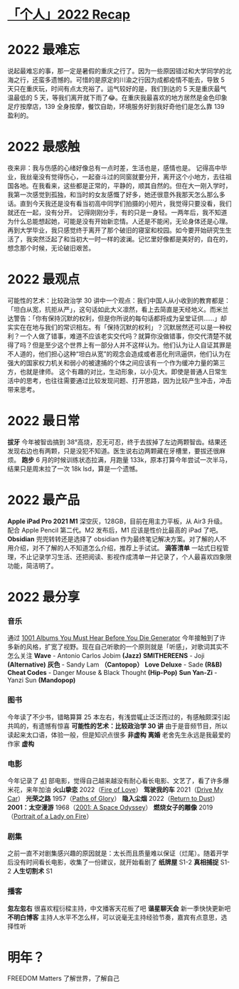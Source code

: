 # [「个人」2022 Recap](https://github.com/hadwinn/blog/issues/13)

# 2022 最难忘
说起最难忘的事，那一定是暑假的重庆之行了。因为一些原因错过和大学同学的北海之行，还蛮多遗憾的。可惜的是原定的川渝之行因为成都疫情不能去，导致 5 天只在重庆玩，时间有点太充裕了。运气较好的是，我们到达的 5 天是重庆最气温最低的 5 天，等我们离开就下雨了😂。在重庆我最喜欢的地方居然是金色印象足疗按摩店，139 全身按摩，餐饮自助，环境服务好到我好奇他们是怎么靠 139 盈利的。
# 2022 最感触
夜来非：我与伤感的心绪好像总有一点时差，生活也是，感情也是。
记得高中毕业，我丝毫没有觉得伤心，一起奋斗过的同窗就要分开，离开这个小地方，去往祖国各地。在我看来，这些都是正常的，平静的，顺其自然的。但在大一刚入学时，我第一次感觉到孤独，和当时的女友感慨了好多，她还很意外我那天怎么那么多话。直到今天我还是没有看当初高中同学们拍摄的小短片，我觉得只要没看，我们就还在一起，没有分开。
记得刚刚分手，有的只是一身轻。一两年后，我不知道为什么总能想起她，可能是没有开始新恋情。人还是不能闲，无论身体还是心理。
再到大学毕业，我只感觉终于离开了那个破旧的寝室和校园。如今要开始研究生生活了，我突然泛起了和当初大一时一样的波澜。记忆里好像都是美好的，自在的，想念那个时候，无论破旧艰苦。
# 2022 最观点
可能性的艺术：比较政治学 30 讲中一个观点：我们中国人从小收到的教育都是：「坦白从宽，抗拒从严」，这句话如此大义凛然，看上去简直是天经地义。而米兰达警告：「你有保持沉默的权利，但是你所说的每句话都将成为呈堂证供……」却实实在在地与我们的常识相左。有「保持沉默的权利」？沉默居然还可以是一种权利？一个人做了错事，难道不应该老实交代吗？就算你没做错事，你交代清楚不就得了吗？但是至少这个世界上有一部分人并不这样认为。他们认为让人自证其罪是不人道的，他们担心这种“坦白从宽”的观念会造成或者恶化刑讯逼供，他们认为在强大的国家权力机关和弱小的被逮捕的个体之间应该有一个作为缓冲力量的第三方，也就是律师。
这个有趣的对比，生动形象，以小见大。即使是普通人日常生活中的思考，也往往需要通过比较发现问题、打开思路，因为比较产生冲击，冲击带来思考。
# 2022 最日常
**拔牙** 今年被智齿搞到 38°高烧，忍无可忍，终于去拔掉了左边两颗智齿。结果还发现右边也有两颗，只是没犯不知道。医生说右边两颗藏在牙槽里，要拔还很麻烦。
**跑步** 6 月的时候训练状态拉满，月跑量 133k，原本打算今年尝试一次半马，结果只是周末拉了一次 18k lsd，算是一个遗憾。
# 2022 最产品
**Apple iPad Pro 2021 M1** 深空灰，128GB，目前在用主力平板，从 Air3 升级。配合 Apple Pencil 第二代。M2 发布后，M1 应该是性价比最高的 iPad 了吧。
**Obsidian** 兜兜转转还是选择了 obsidian 作为最终笔记解决方案。对了解的人不用介绍，对不了解的人不知道怎么介绍，推荐上手试试。
**滴答清单** 一站式日程管理，不止记录学习生活、还把阅读、影视作成清单一并记录了，个人最喜欢四象限功能，简洁明了。
# 2022 最分享
### **音乐** 
通过 [1001 Albums You Must Hear Before You Die Generator](https://1001albumsgenerator.com) 今年接触到了许多新的风格，扩宽了视野。现在自己听歌的一个原则就是「听感」，对歌词其实不怎么关注
**Wave** - Antonio Carlos Jobim **(Jazz)**
**SMITHEREENS** - Joji **(Alternative)**
**灰色** - Sandy Lam **（Cantopop）**
**Love Deluxe** - Sade **(R&B)**
**Cheat Codes** - Danger Mouse & Black Thought **(Hip-Pop)**
**Sun Yan-Zi** - Yanzi Sun **(Mandopop)** 
### **图书** 
今年读了不少书，错略算算 25 本左右，有浅尝辄止泛泛而过的，有感触颇深引起共鸣的，有遗憾有惊喜
**可能性的艺术：比较政治学 30 讲** 由于是音频节目，所以读起来太口语，体验一般，但是知识点很多 **非虚构**
**离婚** 老舍先生永远是我最爱的作家 **虚构**
### **电影** 
今年记录了 [41](https://letterboxd.com/hadwin/films/diary/for/2022/) 部电影，觉得自己越来越没有耐心看长电影、文艺了，看了许多爆米花，来年加油
**火山挚恋** 2022（[Fire of Love](https://letterboxd.com/hadwin/film/fire-of-love-2022/)）
**驾驶我的车** 2021（[Drive My Car](https://letterboxd.com/hadwin/film/drive-my-car/)）
**光荣之路** 1957（[Paths of Glory](https://letterboxd.com/hadwin/film/paths-of-glory/)）
**隐入尘烟** 2022（[Return to Dust](https://letterboxd.com/hadwin/film/return-to-dust-2022/)）
**2001：太空漫游** 1968（[2001: A Space Odyssey](https://letterboxd.com/hadwin/film/2001-a-space-odyssey/)）
**燃烧女子的雕像** 2019（[Portrait of a Lady on Fire](https://letterboxd.com/hadwin/film/portrait-of-a-lady-on-fire/)）
### **剧集** 
之前一直不对剧集感兴趣的原因就是：太长而且质量难以保证（烂尾）。随着开学后没有时间看长电影，收集了一份建议，就开始看剧了
**纸牌屋** S1-2 
**真相捕捉** S1-2 
**人生切割术** S1
### **播客** 
**忽左忽右** 很喜欢程衍樑主持，中文播客天花板了吧
**谐星聊天会** 新一季快快更新吧
**不明白博客** 主持人水平不怎么样，可以说毫无主持经验节奏，嘉宾有点意思，选择性听

# 明年？
FREEDOM Matters
了解世界，了解自己


